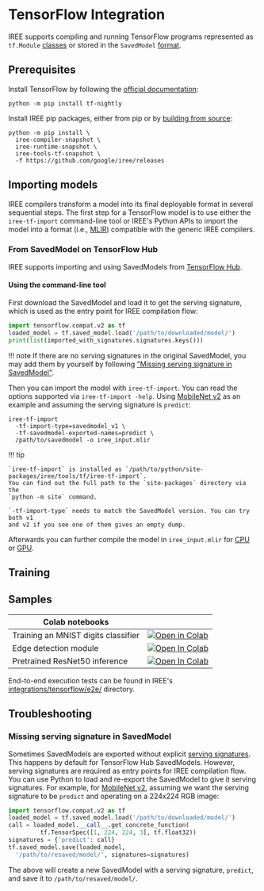 # TensorFlow Integration

IREE supports compiling and running TensorFlow programs represented as
`tf.Module` [classes](https://www.tensorflow.org/api_docs/python/tf/Module)
or stored in the `SavedModel`
[format](https://www.tensorflow.org/guide/saved_model).

<!-- TODO(??): notes about TensorFlow 2.0, supported features? -->

## Prerequisites

Install TensorFlow by following the
[official documentation](https://www.tensorflow.org/install):

```shell
python -m pip install tf-nightly
```

Install IREE pip packages, either from pip or by
[building from source](../building-from-source/optional-features.md#building-python-bindings):

```shell
python -m pip install \
  iree-compiler-snapshot \
  iree-runtime-snapshot \
  iree-tools-tf-snapshot \
  -f https://github.com/google/iree/releases
```

## Importing models

IREE compilers transform a model into its final deployable format in several
sequential steps. The first step for a TensorFlow model is to use either the
`iree-tf-import` command-line tool or IREE's Python APIs to import the model
into a format (i.e., [MLIR](https://mlir.llvm.org/)) compatible with the generic
IREE compilers.

### From SavedModel on TensorFlow Hub

IREE supports importing and using SavedModels from
[TensorFlow Hub](https://www.tensorflow.org/hub).

#### Using the command-line tool

First download the SavedModel and load it to get the serving signature, which
is used as the entry point for IREE compilation flow:

``` python
import tensorflow.compat.v2 as tf
loaded_model = tf.saved_model.load('/path/to/downloaded/model/')
print(list(imported_with_signatures.signatures.keys()))
```

!!! note
    If there are no serving signatures in the original SavedModel, you may add
    them by yourself by following
    ["Missing serving signature in SavedModel"](#missing-serving-signature-in-savedmodel).

Then you can import the model with `iree-tf-import`. You can read the options
supported via `iree-tf-import -help`. Using [MobileNet v2](https://tfhub.dev/google/tf2-preview/mobilenet_v2/classification)
as an example and assuming the serving signature is `predict`:

``` shell
iree-tf-import
  -tf-import-type=savedmodel_v1 \
  -tf-savedmodel-exported-names=predict \
  /path/to/savedmodel -o iree_input.mlir
```

!!! tip

    `iree-tf-import` is installed as `/path/to/python/site-packages/iree/tools/tf/iree-tf-import`.
    You can find out the full path to the `site-packages` directory via the
    `python -m site` command.

    `-tf-import-type` needs to match the SavedModel version. You can try both v1
    and v2 if you see one of them gives an empty dump.

Afterwards you can further compile the model in `iree_input.mlir` for
[CPU](/backends/cpu-dylib/) or [GPU](/backends/gpu-vulkan/).

<!-- TODO(??): overview of APIs available, code snippets (lift from Colab?) -->

## Training

<!-- TODO(??): discuss training -->

## Samples

| Colab notebooks |  |
| -- | -- |
Training an MNIST digits classifier | [![Open in Colab](https://colab.research.google.com/assets/colab-badge.svg)](https://colab.research.google.com/github/google/iree/blob/main/colab/mnist_training.ipynb)
Edge detection module | [![Open In Colab](https://colab.research.google.com/assets/colab-badge.svg)](https://colab.research.google.com/github/google/iree/blob/main/colab/edge_detection.ipynb)
Pretrained ResNet50 inference | [![Open In Colab](https://colab.research.google.com/assets/colab-badge.svg)](https://colab.research.google.com/github/google/iree/blob/main/colab/resnet.ipynb)

End-to-end execution tests can be found in IREE's
[integrations/tensorflow/e2e/](https://github.com/google/iree/tree/main/integrations/tensorflow/e2e)
directory.

## Troubleshooting

### Missing serving signature in SavedModel

Sometimes SavedModels are exported without explicit [serving signatures](https://www.tensorflow.org/guide/saved_model#specifying_signatures_during_export).
This happens by default for TensorFlow Hub SavedModels. However, serving
signatures are required as entry points for IREE compilation flow. You
can use Python to load and re-export the SavedModel to give it serving
signatures. For example, for [MobileNet v2](https://tfhub.dev/google/tf2-preview/mobilenet_v2/classification),
assuming we want the serving signature to be `predict` and operating on a
224x224 RGB image:

``` python
import tensorflow.compat.v2 as tf
loaded_model = tf.saved_model.load('/path/to/downloaded/model/')
call = loaded_model.__call__.get_concrete_function(
         tf.TensorSpec([1, 224, 224, 3], tf.float32))
signatures = {'predict': call}
tf.saved_model.save(loaded_model,
  '/path/to/resaved/model/', signatures=signatures)
```

The above will create a new SavedModel with a serving signature, `predict`, and
save it to `/path/to/resaved/model/`.
